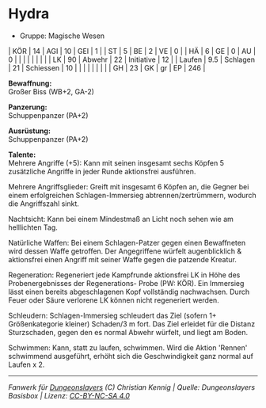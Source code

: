 # Hydra  
- Gruppe: Magische Wesen  

| KÖR    | 14  | AGI      | 10 | GEI        | 1   |
| ST     | 5   | BE       | 2  | VE         | 0   |
| HÄ     | 6   | GE       | 0  | AU         | 0   |
|        |     |          |    |            |     |
| LK     | 90  | Abwehr   | 22 | Initiative | 12  |
| Laufen | 9.5 | Schlagen | 21 | Schiessen  | 10  |
|        |     |          |    |            |     |
| GH     | 23  | GK       | gr | EP         | 246 |


**Bewaffnung:**  
Großer Biss (WB+2, GA-2)

**Panzerung:**  
Schuppenpanzer (PA+2)

**Ausrüstung:**  
Schuppenpanzer (PA+2)

**Talente:**  
Mehrere Angriffe (+5): Kann mit seinen insgesamt sechs Köpfen 5 zusätzliche Angriffe in jeder Runde aktionsfrei ausführen.

Mehrere Angriffsglieder: Greift mit insgesamt 6 Köpfen an, die Gegner bei einem erfolgreichen Schlagen-Immersieg abtrennen/zertrümmern, wodurch die Angriffszahl sinkt.

Nachtsicht: Kann bei einem Mindestmaß an Licht noch sehen wie am helllichten Tag.

Natürliche Waffen: Bei einem Schlagen-Patzer gegen einen Bewaffneten wird dessen Waffe getroffen. Der Angegriffene würfelt augenblicklich & aktionsfrei einen Angriff mit seiner Waffe gegen die patzende Kreatur.

Regeneration: Regeneriert jede Kampfrunde aktionsfrei LK in Höhe des Probenergebnisses der Regenerations- Probe (PW: KÖR). Ein Immersieg lässt einen bereits abgeschlagenen Kopf vollständig nachwachsen. Durch Feuer oder Säure verlorene LK können nicht regeneriert werden.

Schleudern: Schlagen-Immersieg schleudert das Ziel (sofern 1+ Größenkategorie kleiner) Schaden/3 m fort. Das Ziel erleidet für die Distanz Sturzschaden, gegen den es normal Abwehr würfelt, und liegt am Boden.

Schwimmen: Kann, statt zu laufen, schwimmen. Wird die Aktion 'Rennen' schwimmend ausgeführt, erhöht sich die Geschwindigkeit ganz normal auf Laufen x 2.





___
*Fanwerk für [Dungeonslayers](https://www.dungeonslayers.net/) (C) Christian Kennig | Quelle: Dungeonslayers Basisbox | Lizenz: [CC-BY-NC-SA 4.0](https://creativecommons.org/licenses/by-nc-sa/4.0/deed.de)*